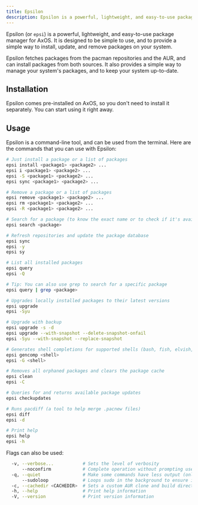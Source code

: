 ```yaml
---
title: Epsilon
description: Epsilon is a powerful, lightweight, and easy-to-use package manager for AxOS
---
```


Epsilon (or `epsi`) is a powerful, lightweight, and easy-to-use package manager for AxOS. It is designed to be simple to use, and to provide a simple way to install, update, and remove packages on your system.

Epsilon fetches packages from the pacman repositories and the AUR, and can install packages from both sources. It also provides a simple way to manage your system's packages, and to keep your system up-to-date.

## Installation

Epsilon comes pre-installed on AxOS, so you don't need to install it separately. You can start using it right away.

## Usage

Epsilon is a command-line tool, and can be used from the terminal. Here are the commands that you can use with Epsilon:

```bash
# Just install a package or a list of packages
epsi install <package1> <package2> ...
epsi i <package1> <package2> ...
epsi -S <package1> <package2> ...
epsi sync <package1> <package2> ...
```

```bash
# Remove a package or a list of packages
epsi remove <package1> <package2> ...
epsi rm <package1> <package2> ...
epsi -R <package1> <package2> ...
```

```bash
# Search for a package (to know the exact name or to check if it's available)
epsi search <package>
```

```bash
# Refresh repositories and update the package database
epsi sync
epsi -y
epsi sy
```

```bash
# List all installed packages
epsi query
epsi -Q

# Tip: You can also use grep to search for a specific package
epsi query | grep <package>
```

```bash
# Upgrades locally installed packages to their latest versions
epsi upgrade
epsi -Syu

# Upgrade with backup
epsi upgrade -s -d
epsi upgrade --with-snapshot --delete-snapshot-onfail
epsi -Syu --with-snapshot --replace-snapshot
```

```bash
# Generates shell completions for supported shells (bash, fish, elvish, pwsh)
epsi gencomp <shell>
epsi -G <shell>
```

```bash
# Removes all orphaned packages and clears the package cache
epsi clean
epsi -C
```

```bash
# Queries for and returns available package updates
epsi checkupdates
```

```bash
# Runs pacdiff (a tool to help merge .pacnew files)
epsi diff
epsi -d
```

```bash
# Print help
epsi help
epsi -h
```

Flags can also be used:

```bash
  -v, --verbose...           # Sets the level of verbosity
      --noconfirm            # Complete operation without prompting user
  -q, --quiet                # Make some commands have less output (only clean, upgrade, and install are supported)
      --sudoloop             # Loops sudo in the background to ensure it doesn't time out during long builds
  -c, --cachedir <CACHEDIR>  # Sets a custom AUR clone and build directory for the specified operation
  -h, --help                 # Print help information
  -V, --version              # Print version information
```